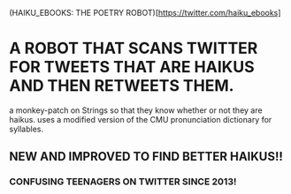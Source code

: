 (HAIKU_EBOOKS: THE POETRY ROBOT)[https://twitter.com/haiku_ebooks]

# A ROBOT THAT SCANS TWITTER FOR TWEETS THAT ARE HAIKUS AND THEN RETWEETS THEM.

a monkey-patch on Strings so that they know whether or not they are haikus.
uses a modified version of the CMU pronunciation dictionary for syllables.

## NEW AND IMPROVED TO FIND BETTER HAIKUS!!

### CONFUSING TEENAGERS ON TWITTER SINCE 2013!